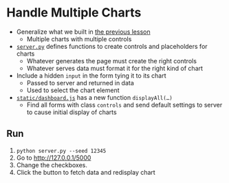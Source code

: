 # Handle Multiple Charts

-   Generalize what we built in [the previous lesson](../04_select/index.md)
    -   Multiple charts with multiple controls
-   [`server.py`](./server.py) defines functions to create controls and placeholders for charts
    -   Whatever generates the page must create the right controls
    -   Whatever serves data must format it for the right kind of chart
-   Include a hidden `input` in the form tying it to its chart
    -   Passed to server and returned in data
    -   Used to select the chart element
-   [`static/dashboard.js`](./static/dashboard.js) has a new function `displayAll(…)`
    -   Find all forms with class `controls` and send default settings to server
        to cause initial display of charts

## Run

1.  `python server.py --seed 12345`
1.  Go to <http://127.0.0.1/5000>
1.  Change the checkboxes.
1.  Click the button to fetch data and redisplay chart
